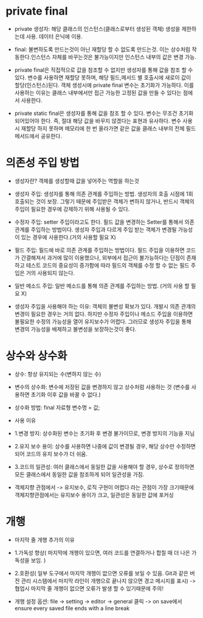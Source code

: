 # private final
- private 생성자: 해당 클래스의 인스턴스(클래스로부터 생성된 객체) 생성을 제한하는데 사용. 데이터 은닉에 이용.
- final: 불변하도록 만드는것이 아닌 재할당 할 수 없도록 만드는것. 이는 상수처럼 작동한다.인스턴스 자체를 바꾸는것은 불가능이지만 인스턴스 내부의 값은 변경 가능.

- private final은 직접적으로 값을 참조할 수 없지만 생성자를 통해 값을 참조 할 수 있다.
  변수를 사용하면 재할당 못하며, 해당 필드,메서드 별 호출시에 새로이 값이 할당(인스턴스)된다.
  객체 생성시에 private final 변수는 초기화가 가능하다.
  이를 사용하는 이유는 클래스 내부에서만 접근 가능한 고정된 값을 만들 수 있다는 점에서 사용한다.

- private static final은 생성자를 통해 값을 참조 할 수 있다. 변수는 무조건 초기화 되어있어야 한다.
  즉, 절대 해당 값을 바꾸지 않겠다는 표현과 유사하다. 변수 사용시 재할당 하지 못하며 메모리에 한 번 올라가면 같은 값을 클래스 내부의 전체 필드
  메서드에서 공유한다.

# 의존성 주입 방법

- 생성자란?  객체를 생성할때 값을 넣어주는 역할을 하는것

- 생성자 주입: 생성자를 통해 의존 관계를 주입하는 방법. 생성자의 호출 시점에 1회 호출되는 것이 보장.
  그렇기 때문에 주입받은 객체가 변하지 않거나, 반드시 객체의 주입이 필요한 경우에 강제하기 위해 사용될 수 있다.

- 수정자 주입: setter 주입이라고도 한다. 필드 값을 변경하는 Setter를 통해서 의존 관계를 주입하는 방법이다.
  생성자 주입과 다르게 주입 받는 객체가 변경될 가능성이 있는 경우에 사용한다.(거의 사용할 필요 X)

- 필드 주입: 필드에 바로 의존 관계를 주입하는 방법이다. 필드 주입을 이용하면 코드가 간결해져서 과거에 많이 이용했으나,
  외부에서 접근이 불가능하다는 단점이 존재하고 테스트 코드의 중요성이 증가함에 따라 필드의 객체를 수정 할 수 없는 필드 주입은 거의 사용되지 않는다.

- 일반 메소드 주입: 일반 메소드를 통해 의존 관계를 주입하는 방법. (거의 사용 할 필요 X)

- 생성자 주입을 사용해야 하는 이유: 객체의 불변성 확보가 있다. 개발시 의존 관걔의 변경이 필요한 경우는 거의 없다. 하지만 수정자 주입이나
  메소드 주입을 이용하면 불필요한 수정의 가능성을 열어 유지보수가 어렵다. 그러므로 생성자 주입을 통해 변경의 가능성을 배제하고 불변성을 보장하는것이 좋다.

# 상수와 상수화
- 상수: 항상 유지되는 수(변하지 않는 수)

- 변수의 상수화: 변수에 저장된 값을 변경하지 않고 상수처럼 사용하는 것 (변수를 사용하면 초기화 이후 값을 바꿀 수 없다.)

- 상수화 방법: final 자료형 변수명 = 값;

- 사용 이유

- 1.변경 방지: 상수화된 변수는 초기화 후 변경 불가이므로, 변경 방지의 기능을 지님

- 2.유지 보수 용이: 상수를 사용하면 나중에 값이 변경될 경우, 해당 상수만 수정하면 되어 코드의 유지 보수가 더 쉬움.

- 3.코드의 일관성: 여러 클래스에서 동일한 값을 사용해야 할 경우, 상수로 정의하면 모든 클래스에서 동일한 값을 참조하게 되어 일관성을 가짐.

- 객체지향 관점에서 -> 유지보수, 로직 구현이 어렵다 라는 관점이 가장 크기때문에 객체지향관점에서는 유지보수 용이가 크고, 일관성은 동일한 값에 포커싱

# 개행
- 마지막 줄 개행 추가의 이유

- 1.가독성 향상( 마지막에 개행이 있으면, 여러 코드를 연결하거나 합칠 때 더 나은 가독성을 보임. )

- 2.호환성( 일부 도구에서 마지막 개행이 없으면 오류를 보일 수 있음. Git과 같은 버전 관리 시스템에서 마지막 라인이 개행으로 끝나지 않으면 경고 메시지를 표시)
  -> 협업시 마지막 줄 개행이 없으면 오류가 발생 할 수 있기때문에 주의!

- 개행 설정 옵션: file -> setting -> editor -> general 클릭 -> on save에서 ensure every saved file ends with a line break
